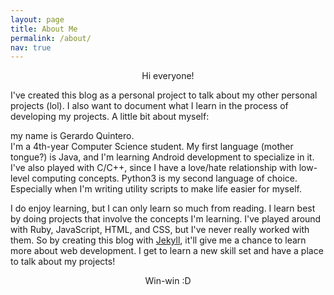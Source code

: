 ```yaml
---
layout: page
title: About Me
permalink: /about/
nav: true
---
```


<p style="text-align: center;">Hi everyone!</p>

I've created this blog as a personal project to talk about my other
personal projects (lol). I also want to document what I learn in the process of
developing my projects. A little bit about myself:

my name is Gerardo Quintero.  
I'm a 4th-year Computer Science student. My first language (mother tongue?) is
Java, and I'm learning Android development to specialize in it. I've also played
with C/C++, since I have a love/hate relationship with low-level computing concepts.
Python3 is my second language of choice. Especially when I'm writing utility
scripts to make life easier for myself.

I do enjoy learning, but I can only learn so much from reading. I learn best
by doing projects that involve the concepts I'm learning. I've played around
with Ruby, JavaScript, HTML, and CSS, but I've never really worked with them. So
by creating this blog with [Jekyll][1], it'll give me a chance to learn more about
web development. I get to learn a new skill set and have a place to talk about
my projects!

<p style="text-align: center;">Win-win :D</p>

[1]: https://jekyllrb.com/
